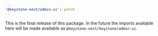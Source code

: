 ```yaml
---
'@keystone-next/admin-ui': patch
---
```


This is the final release of this package. In the future the imports available here will be made available as `@keystone-next/keystone/admin-ui`.
